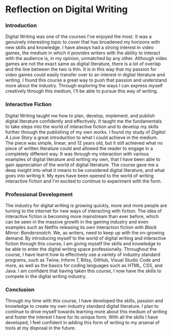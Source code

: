 # Reflection on Digital Writing

### Introduction

Digital Writing was one of the courses I've enjoyed the most. It was a genuinely interesting topic to cover that has broadened my horizons with new skills and knowledge. I have always had a strong interest in video games, the medium in which it provides writers with the ability to interact with the audience is, in my opinion, unmatched by any other. Although video games are not the exact same as digital literature, there is a lot of overlap and the line between the two is thin. It is in this way that my passion for video games could easily transfer over to an interest in digital literature and writing.
I found this course a great way to push that passion and understand more about the industry. Through exploring the ways I can express myself creatively through this medium, I'll be able to pursue this way of writing.


### Interactive Fiction

Digital Writing taught me how to plan, develop, implement, and publish digital literature confidently and effectively. It taught me the fundamentals to take steps into the world of interactive fiction and to develop my skills further through the publishing of my own works. I found my study of *Digital: A Love Story* a great introduction to what I could achieve in the medium. The piece was simple, linear, and 12 years old, but it still achieved what no piece of written literature could and allowed the reader to engage in a completely different way. It was through my interaction with various examples of digital literature and writing my own, that I have been able to gain appreciation of the world of digital literature. The course gave me a deep insight into what it means to be considered digital literature, and what goes into writing it. My eyes have been opened to the world of writing interactive fiction and I'm excited to continue to experiment with the form. 


### Professional Development 

The industry for digital writing is growing quickly, more and more people are turning to the internet for new ways of interacting with fiction. The idea of interactive fiction is becoming more mainstream than ever before, which can be seen in the massive growth in the gaming industry and even examples such as Netflix releasing its own interaction fiction with *Black Mirror: Bandersnatch*. We, as writers, need to keep up with the on-growing demand. By introducing myself to the world of digital writing and interactive fiction through this course, I am giving myself the skills and knowledge to be able to enter the digital writing space professionally. 
Throughout the course, I have learnt how to effectively use a variety of industry standard programs, such as Twine, Inform 7, Bitsy, GitHub, Visual Studio Code and more, as well as the basics for coding languages such as HTML, CSS, and Java. I am confident that having taken this course, I now have the skills to compete in the digital writing industry.


### Conclusion

Through my time with this course, I have developed the skills, passion and knowledge to create my own industry standard digital literature. I plan to continue to drive myself towards learning more about this medium of writing and foster the interest I have for its unique form. With all the skills I have developed, I feel confident in adding this form of writing to my arsenal of tools at my disposal in the future. 
